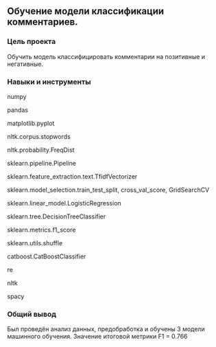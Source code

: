 ## Обучение модели классификации комментариев. 

### Цель проекта

Обучить модель классифицировать комментарии на позитивные и негативные.

### Навыки и инструменты

numpy

pandas

matplotlib.pyplot

nltk.corpus.stopwords

nltk.probability.FreqDist

sklearn.pipeline.Pipeline

sklearn.feature_extraction.text.TfidfVectorizer

sklearn.model_selection.train_test_split, cross_val_score, GridSearchCV

sklearn.linear_model.LogisticRegression

sklearn.tree.DecisionTreeClassifier

sklearn.metrics.f1_score

sklearn.utils.shuffle

catboost.CatBoostClassifier

re

nltk

spacy

### Общий вывод

Был проведён анализ данных, предобработка и обучены 3 модели машинного обучения. Значение итоговой метрики F1 = 0.766

